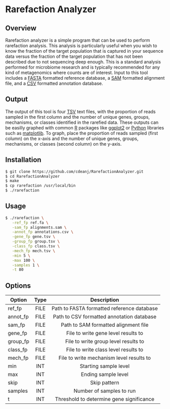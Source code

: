 # Rarefaction Analyzer

## Overview

Rarefaction analyzer is a simple program that can be used to perform rarefaction analysis. This analysis is particularly useful when you wish to know the fraction of the target population that is captured in your sequence data versus the fraction of the target population that has not been described due to not sequencing deep enough. This is a standard analysis performed for microbiome research and is typically recommended for any kind of metagenomics where counts are of interest. Input to this tool includes a [FASTA](https://en.wikipedia.org/wiki/FASTA_format) formatted reference database, a [SAM](http://samtools.github.io/hts-specs/SAMv1.pdf) formatted alignment file, and a [CSV](https://en.wikipedia.org/wiki/Comma-separated_values) formatted annotation database.

## Output

The output of this tool is four [TSV](https://en.wikipedia.org/wiki/Tab-separated_values) text files, with the proportion of reads sampled in the first column and the number of unique genes, groups, mechanisms, or classes identified in the rarefied data. These outputs can be easilly graphed with common [R](https://www.r-project.org/about.html) packages like [ggplot2](http://ggplot2.org) or [Python](https://www.python.org) libraries such as [matplotlib](http://matplotlib.org). To graph, place the proportion of reads sampled (first column) on the x-axis and the number of unique genes, groups, mechanisms, or classes (second column) on the y-axis.

## Installation
```bash
$ git clone https://github.com/cdeanj/RarefactionAnalyzer.git
$ cd RarefactionAnalyzer
$ make
$ cp rarefaction /usr/local/bin
$ ./rarefaction
```

## Usage
```bash
$ ./rarefaction \
   -ref_fp ref.fa \
   -sam_fp alignments.sam \
   -annot_fp annotations.csv \
   -gene_fp gene.tsv \
   -group_fp group.tsv \
   -class_fp class.tsv \
   -mech_fp mech.tsv \
   -min 5 \
   -max 100 \
   -samples 1 \
   -t 80
```

## Options

| Option        | Type | Description   |
| ------------- |:----:|:-------------:|
| ref_fp        | FILE | Path to FASTA formatted reference database |
| annot_fp      | FILE | Path to CSV formatted annotation database  |
| sam_fp        | FILE | Path to SAM formatted alignment file       |
| gene_fp       | FILE | File to write gene level results to        |
| group_fp      | FILE | File to write group level results to       |
| class_fp      | FILE | File to write class level results to       |
| mech_fp       | FILE | File to write mechanism level results to   |
| min           | INT  | Starting sample level                      |
| max           | INT  | Ending sample level                        |
| skip          | INT  | Skip pattern                               |
| samples       | INT  | Number of samples to run                   |
| t             | INT  | Threshold to determine gene significance   |
